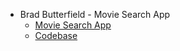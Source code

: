 * Brad Butterfield - Movie Search App
   * [Movie Search App](https://brad-butterfield-movie-search-app.firebaseapp.com/)
   * [Codebase](https://github.com/butters5789/movie-search-app)
